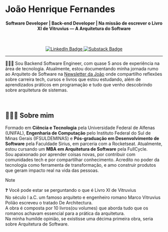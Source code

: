 # João Henrique Fernandes

<div align="center">
<span><strong>Software Developer | Back-end Developer | Na missão de escrever o Livro XI de Vitruvius — A Arquitetura do Software</strong></span>

<br><br>
<a href="https://www.linkedin.com/in/joaohenriquefernandes/">
<img src="https://img.shields.io/badge/Linkedin-323330?style=for-the-badge&logo=Linkedin&logoColor=blue" alt="LinkedIn Badge" />
</a>
<a href="https://joaohenriquefernandes.substack.com/">
<img src="https://img.shields.io/badge/substack-323330?style=for-the-badge&logo=substack&logoColor=orange" alt="Substack Badge" />
</a>

</div>

---

👨🏻‍💻 Sou Backend Software Engineer, com quase 5 anos de experiência na área de tecnologia. Atualmente, estou documentando minha jornada rumo ao Arquiteto de Software na [Newsletter da João](https://joaohenriquefernandes.substack.com/) onde compartilho reflexões sobre carreira tech, cursos e livros que estou estudando, além de aprendizados práticos em programação e tudo que venho descobrindo sobre arquitetura de sistemas.

<br>

## 👩🏻‍💻 Sobre mim

Formado em <strong>Ciência e Tecnologia</strong> pela Universidade Federal de Alfenas (UNIFAL), <strong>Engenharia de Computação</strong> pelo Instituto Federal do Sul de Minas Gerais (IFSULDEMINAS) e <strong>Pós-graduação em Desenvolvimento de Software</strong> pela Faculdade Sirius, em parceria com a Rocketseat. Atualmente, estou cursando um <strong>MBA em Arquitetura de Software</strong> pela FullCycle.<br/>
Sou apaixonado por aprender coisas novas, por contribuir com comunidades tech e por compartilhar conhecimento. Acredito no poder da tecnologia como ferramenta de transformação, e amo construir produtos que geram impacto real na vida das pessoas.

> [!NOTE]
>
> ❓ Você pode estar se perguntando o que é Livro XI de Vitruvius<br />
> No século I a.C. um famoso arquiteto e engenheiro romano Marco Vitruvius Polião escreveu o tratado De Architectura.<br />
> A obra é composta por 10 livros(ou volumes) que aborda tudo que os romanos achavam essencial para a prática da arquitetura.<br />
> Na minha humilde opinião, se existisse uma décima primeira obra, seria sobre Arquitetura de Software.
